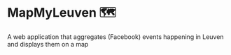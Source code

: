 # MapMyLeuven 🗺️
A web application that aggregates (Facebook) events happening in Leuven and displays them on a map
